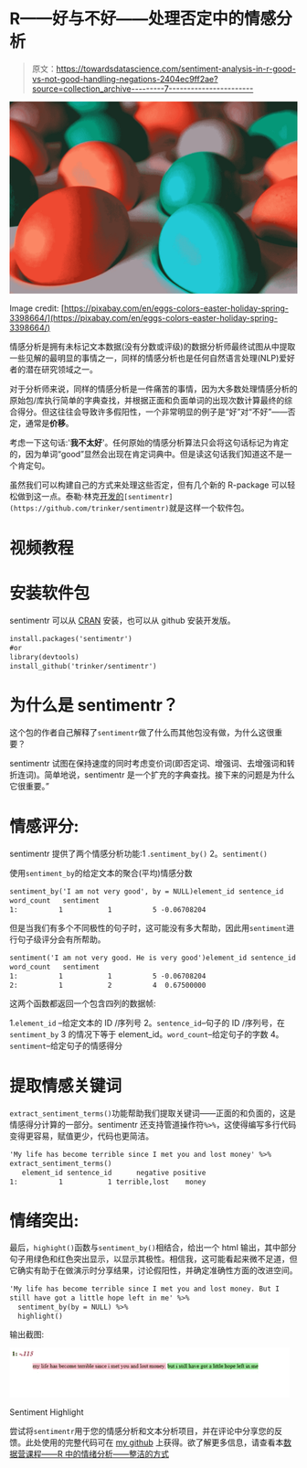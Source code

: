 # R——好与不好——处理否定中的情感分析

> 原文：<https://towardsdatascience.com/sentiment-analysis-in-r-good-vs-not-good-handling-negations-2404ec9ff2ae?source=collection_archive---------7----------------------->

![](img/df0a343db11b9af5995b061046989c99.png)

Image credit: [https://pixabay.com/en/eggs-colors-easter-holiday-spring-3398664/](https://pixabay.com/en/eggs-colors-easter-holiday-spring-3398664/)

情感分析是拥有未标记文本数据(没有分数或评级)的数据分析师最终试图从中提取一些见解的最明显的事情之一，同样的情感分析也是任何自然语言处理(NLP)爱好者的潜在研究领域之一。

对于分析师来说，同样的情感分析是一件痛苦的事情，因为大多数处理情感分析的原始包/库执行简单的字典查找，并根据正面和负面单词的出现次数计算最终的综合得分。但这往往会导致许多假阳性，一个非常明显的例子是“好”对“不好”——否定，通常是**价移**。

考虑一下这句话:'**我不太好**'。任何原始的情感分析算法只会将这句话标记为肯定的，因为单词“good”显然会出现在肯定词典中。但是读这句话我们知道这不是一个肯定句。

虽然我们可以构建自己的方式来处理这些否定，但有几个新的 R-package 可以轻松做到这一点。泰勒·林克[开发的](https://github.com/trinker)`[sentimentr](https://github.com/trinker/sentimentr)`就是这样一个软件包。

# 视频教程

# 安装软件包

sentimentr 可以从 [CRAN](https://cran.r-project.org/web/packages/sentimentr/index.html) 安装，也可以从 github 安装开发版。

```
install.packages('sentimentr')
#or
library(devtools)
install_github('trinker/sentimentr')
```

# 为什么是 sentimentr？

这个包的作者自己解释了`sentimentr`做了什么而其他包没有做，为什么这很重要？

sentimentr 试图在保持速度的同时考虑变价词(即否定词、增强词、去增强词和转折连词)。简单地说，sentimentr 是一个扩充的字典查找。接下来的问题是为什么它很重要。”

# 情感评分:

sentimentr 提供了两个情感分析功能:1 .`sentiment_by()` 2。`sentiment()`

使用`sentiment_by`的给定文本的聚合(平均)情感分数

```
sentiment_by('I am not very good', by = NULL)element_id sentence_id word_count   sentiment
1:          1           1          5 -0.06708204
```

但是当我们有多个不同极性的句子时，这可能没有多大帮助，因此用`sentiment`进行句子级评分会有所帮助。

```
sentiment('I am not very good. He is very good')element_id sentence_id word_count   sentiment
1:          1           1          5 -0.06708204
2:          1           2          4  0.67500000
```

这两个函数都返回一个包含四列的数据帧:

1.`element_id` –给定文本的 ID /序列号
2。`sentence_id`–句子的 ID /序列号，在`sentiment_by`
3 的情况下等于 element_id。`word_count`–给定句子的字数
4。`sentiment`–给定句子的情感得分

# 提取情感关键词

`extract_sentiment_terms()`功能帮助我们提取关键词——正面的和负面的，这是情感得分计算的一部分。sentimentr 还支持管道操作符`%>%`，这使得编写多行代码变得更容易，赋值更少，代码也更简洁。

```
'My life has become terrible since I met you and lost money' %>% extract_sentiment_terms()
   element_id sentence_id      negative positive
1:          1           1 terrible,lost    money
```

# 情绪突出:

最后，`highight()`函数与`sentiment_by()`相结合，给出一个 html 输出，其中部分句子用绿色和红色突出显示，以显示其极性。相信我，这可能看起来微不足道，但它确实有助于在做演示时分享结果，讨论假阳性，并确定准确性方面的改进空间。

```
'My life has become terrible since I met you and lost money. But I still have got a little hope left in me' %>% 
  sentiment_by(by = NULL) %>%
  highlight()
```

输出截图:

![](img/0a0f9acbbc9ed6f74784eb45a21372a7.png)

Sentiment Highlight

尝试将`sentimentr`用于您的情感分析和文本分析项目，并在评论中分享您的反馈。此处使用的完整代码可在 [my github](https://github.com/amrrs/blogpost_codes/blob/master/sentimentr_basics.R) 上获得。欲了解更多信息，请查看本[数据营课程——R 中的情绪分析——整洁的方式](https://www.datacamp.com/courses/sentiment-analysis-in-r-the-tidy-way?tap_a=5644-dce66f&tap_s=210728-e54afe)